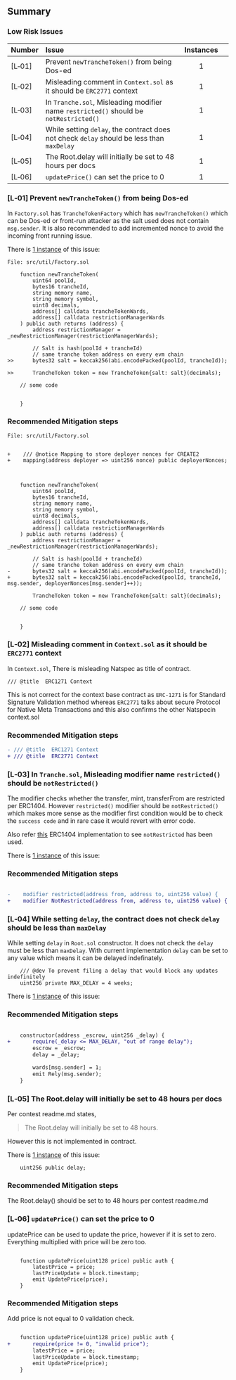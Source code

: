 ## Summary

### Low Risk Issues
|Number|Issue|Instances| |
|-|:-|:-:|:-:|
| [L&#x2011;01] | Prevent `newTrancheToken()` from being Dos-ed | 1 |
| [L&#x2011;02] | Misleading comment in `Context.sol` as it should be `ERC2771` context | 1 |
| [L&#x2011;03] | In `Tranche.sol`, Misleading modifier name `restricted()` should be `notRestricted()` | 1 |
| [L&#x2011;04] | While setting `delay`, the contract does not check `delay` should be less than `maxDelay` | 1 |
| [L&#x2011;05] | The Root.delay will initially be set to 48 hours per docs | 1 |
| [L&#x2011;06] | `updatePrice()` can set the price to 0 | 1 |

### [L&#x2011;01]  Prevent `newTrancheToken()` from being Dos-ed
In `Factory.sol` has `TrancheTokenFactory` which has `newTrancheToken()` which can be Dos-ed or front-run attacker as the salt used does not contain `msg.sender`. It is also recommended to add incremented nonce to avoid the incoming front running issue.

There is [1 instance](https://github.com/code-423n4/2023-09-centrifuge/blob/512e7a71ebd9ae76384f837204216f26380c9f91/src/util/Factory.sol#L94-L96) of this issue:

```Solidity
File: src/util/Factory.sol

    function newTrancheToken(
        uint64 poolId,
        bytes16 trancheId,
        string memory name,
        string memory symbol,
        uint8 decimals,
        address[] calldata trancheTokenWards,
        address[] calldata restrictionManagerWards
    ) public auth returns (address) {
        address restrictionManager = _newRestrictionManager(restrictionManagerWards);

        // Salt is hash(poolId + trancheId)
        // same tranche token address on every evm chain
>>      bytes32 salt = keccak256(abi.encodePacked(poolId, trancheId));

>>      TrancheToken token = new TrancheToken{salt: salt}(decimals);

    // some code


    }
```

### Recommended Mitigation steps

```Solidity
File: src/util/Factory.sol


+    /// @notice Mapping to store deployer nonces for CREATE2
+    mapping(address deployer => uint256 nonce) public deployerNonces;



    function newTrancheToken(
        uint64 poolId,
        bytes16 trancheId,
        string memory name,
        string memory symbol,
        uint8 decimals,
        address[] calldata trancheTokenWards,
        address[] calldata restrictionManagerWards
    ) public auth returns (address) {
        address restrictionManager = _newRestrictionManager(restrictionManagerWards);

        // Salt is hash(poolId + trancheId)
        // same tranche token address on every evm chain
-       bytes32 salt = keccak256(abi.encodePacked(poolId, trancheId));
+       bytes32 salt = keccak256(abi.encodePacked(poolId, trancheId, msg.sender, deployerNonces[msg.sender]++));

        TrancheToken token = new TrancheToken{salt: salt}(decimals);

    // some code


    }
```

### [L&#x2011;02]  Misleading comment in `Context.sol` as it should be `ERC2771` context
In `Context.sol`, There is misleading Natspec as title of contract.

```Solidity
/// @title  ERC1271 Context
```

This is not correct for the context base contract as `ERC-1271` is for Standard Signature Validation method whereas `ERC2771` talks about secure Protocol for Native Meta Transactions and this also confirms the other Natspecin context.sol

### Recommended Mitigation steps

```diff
- /// @title  ERC1271 Context
+ /// @title  ERC2771 Context
```

### [L&#x2011;03]  In `Tranche.sol`, Misleading modifier name `restricted()` should be `notRestricted()`
The modifier checks whether the transfer, mint, transferFrom are restricted per ERC1404. However `restricted()` modifier should be `notRestricted()` which makes more sense as the modifier first condition would be to check the `success code` and in rare case it would revert with error code.

Also refer [this](https://github.com/simple-restricted-token/reference-implementation/blob/master/contracts/token/ERC1404/ERC1404ReferenceImpl.sol) ERC1404 implementation to see `notRestricted` has been used.

There is [1 instance](https://github.com/code-423n4/2023-09-centrifuge/blob/512e7a71ebd9ae76384f837204216f26380c9f91/src/token/Tranche.sol#L35) of this issue:

### Recommended Mitigation steps

```diff

-    modifier restricted(address from, address to, uint256 value) {
+    modifier NotRestricted(address from, address to, uint256 value) {
```

### [L&#x2011;04]  While setting `delay`, the contract does not check `delay` should be less than `maxDelay`
While setting `delay` in `Root.sol` constructor. It does not check the `delay` must be less than `maxDelay`. With current implementation `delay` can be set to any value which means it can be delayed indefinately.

```Solidity
    /// @dev To prevent filing a delay that would block any updates indefinitely
    uint256 private MAX_DELAY = 4 weeks;
```

There is [1 instance](https://github.com/code-423n4/2023-09-centrifuge/blob/512e7a71ebd9ae76384f837204216f26380c9f91/src/Root.sol#L34-L40) of this issue:

### Recommended Mitigation steps

```diff

    constructor(address _escrow, uint256 _delay) {
+       require(_delay <= MAX_DELAY, "out of range delay");
        escrow = _escrow;
        delay = _delay;

        wards[msg.sender] = 1;
        emit Rely(msg.sender);
    }
```
### [L&#x2011;05]  The Root.delay will initially be set to 48 hours per docs
Per contest readme.md states,
> The Root.delay will initially be set to 48 hours.

However this is not implemented in contract.

There is [1 instance](https://github.com/code-423n4/2023-09-centrifuge/blob/512e7a71ebd9ae76384f837204216f26380c9f91/src/Root.sol#L22) of this issue:

```Solidity
    uint256 public delay;
```

### Recommended Mitigation steps
The Root.delay() should be set to to 48 hours per contest readme.md

### [L&#x2011;06]  `updatePrice()` can set the price to 0
updatePrice can be used to update the price, however if it is set to zero. Everything multiplied with price will be zero too. 

```Solidity

    function updatePrice(uint128 price) public auth {
        latestPrice = price;
        lastPriceUpdate = block.timestamp;
        emit UpdatePrice(price);
    }
```

### Recommended Mitigation steps
Add price is not equal to 0 validation check.

```diff

    function updatePrice(uint128 price) public auth {
+       require(price != 0, "invalid price");
        latestPrice = price;
        lastPriceUpdate = block.timestamp;
        emit UpdatePrice(price);
    }
```